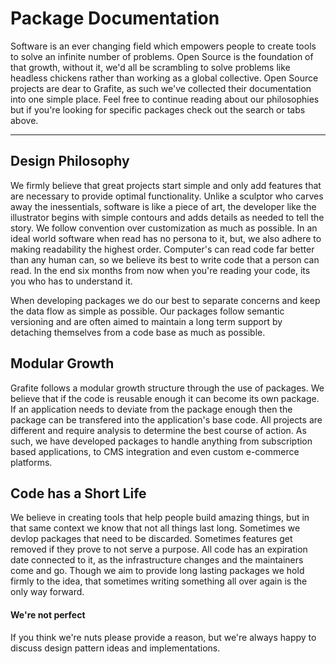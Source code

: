# Package Documentation

<div class="logo">
    <span class="icon"></span>
</div>

Software is an ever changing field which empowers people to create tools to solve an infinite number of problems. Open Source is the foundation of that growth, without it, we'd all be scrambling to solve problems like headless chickens rather than working as a global collective. Open Source projects are dear to Grafite, as such we've collected their documentation into one simple place. Feel free to continue reading about our philosophies but if you're looking for specific packages check out the search or tabs above.

----

## Design Philosophy

We firmly believe that great projects start simple and only add features that are necessary to provide optimal functionality. Unlike a sculptor who carves away the inessentials, software is like a piece of art, the developer like the illustrator begins with simple contours and adds details as needed to tell the story. We follow convention over customization as much as possible. In an ideal world software when read has no persona to it, but, we also adhere to making readability the highest order. Computer's can read code far better than any human can, so we believe its best to write code that a person can read. In the end six months from now when you're reading your code, its you who has to understand it.

When developing packages we do our best to separate concerns and keep the data flow as simple as possible. Our packages follow semantic versioning and are often aimed to maintain a long term support by detaching themselves from a code base as much as possible.

## Modular Growth

Grafite follows a modular growth structure through the use of packages. We believe that if the code is reusable enough it can become its own package. If an application needs to deviate from the package enough then the package can be transfered into the application's base code. All projects are different and require analysis to determine the best course of action. As such, we have developed packages to handle anything from subscription based applications, to CMS integration and even custom e-commerce platforms.

## Code has a Short Life

We believe in creating tools that help people build amazing things, but in that same context we know that not all things last long. Sometimes we devlop packages that need to be discarded. Sometimes features get removed if they prove to not serve a purpose. All code has an expiration date connected to it, as the infrastructure changes and the maintainers come and go. Though we aim to provide long lasting packages we hold firmly to the idea, that sometimes writing something all over again is the only way forward.

#### We're not perfect

If you think we're nuts please provide a reason, but we're always happy to discuss design pattern ideas and implementations.